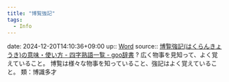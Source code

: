 ```yaml
---
title: "博覧強記"
tags:
  - Info
---
```


date: 2024-12-20T14:10:36+09:00
up:: [Word](Bar/Word.md)
source:: [博覧強記(はくらんきょうき)の意味・使い方 - 四字熟語一覧 - goo辞書](https://dictionary.goo.ne.jp/word/%E5%8D%9A%E8%A6%A7%E5%BC%B7%E8%A8%98/)
?
広く物事を見知って、よく覚えていること。
博覧は様々な物事を知っていること、強記はよく覚えていること。
類：博識多才